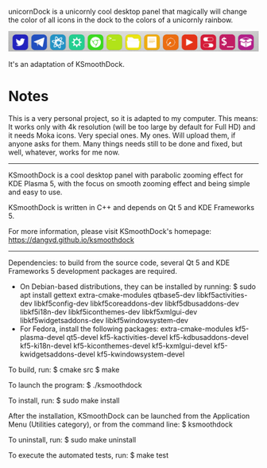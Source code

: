 unicornDock is a unicornly cool desktop panel that magically will change the color of all icons
in the dock to the colors of a  unicornly rainbow.


![unicornDock in action](unicorndock.png)


It's an adaptation of KSmoothDock.


Notes
=====

This is a very personal project, so it is adapted to my computer. This means:
It works only with 4k resolution (will be too large by default for Full HD)
and it needs Moka icons. Very special ones. My ones. Will upload them, if
anyone asks for them. Many things needs still to be done and fixed, but well,
whatever, works for me now.



---


KSmoothDock is a cool desktop panel with parabolic zooming effect for KDE Plasma 5, with the focus on smooth zooming effect and being simple and easy to use.

KSmoothDock is written in C++ and depends on Qt 5 and KDE Frameworks 5.

For more information, please visit KSmoothDock's homepage: https://dangvd.github.io/ksmoothdock

---

Dependencies: to build from the source code, several Qt 5 and KDE Frameworks 5 development packages are required.
- On Debian-based distributions, they can be installed by running:
$ sudo apt install gettext extra-cmake-modules qtbase5-dev libkf5activities-dev libkf5config-dev libkf5coreaddons-dev libkf5dbusaddons-dev libkf5i18n-dev libkf5iconthemes-dev libkf5xmlgui-dev libkf5widgetsaddons-dev libkf5windowsystem-dev
- For Fedora, install the following packages: extra-cmake-modules kf5-plasma-devel qt5-devel kf5-kactivities-devel kf5-kdbusaddons-devel kf5-ki18n-devel kf5-kiconthemes-devel kf5-kxmlgui-devel kf5-kwidgetsaddons-devel kf5-kwindowsystem-devel

To build, run:
$ cmake src
$ make

To launch the program:
$ ./ksmoothdock

To install, run:
$ sudo make install

After the installation, KSmoothDock can be launched from the Application Menu (Utilities category), or from the command line:
$ ksmoothdock

To uninstall, run:
$ sudo make uninstall

To execute the automated tests, run:
$ make test
